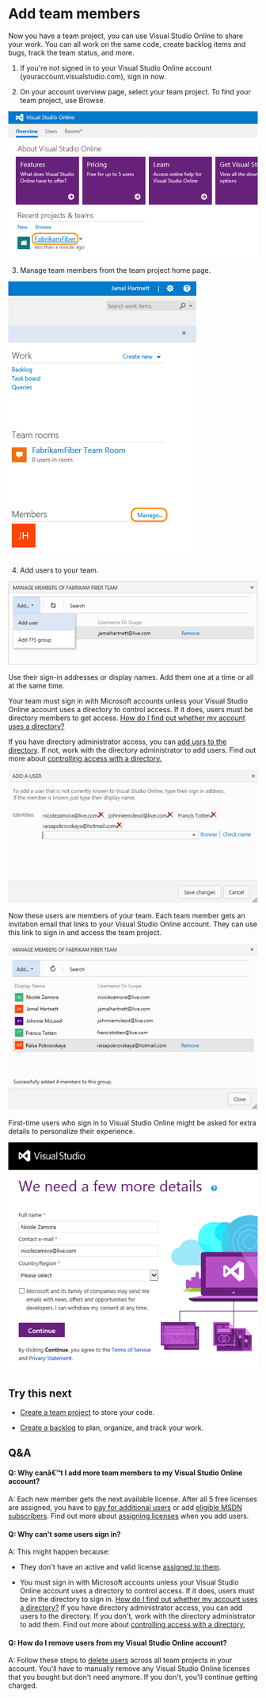 <properties
	pageTitle="Add team members"
  description="Add team members"
  services="visual-studio-online"
  documentationCenter = ""
  authors="terryaustin"
  manager="terryaustin"
  editor="terryaustin" /> 


# Add team members





Now you have a team project, you can use Visual Studio Online to share your work. 
You can all work on the same code, create backlog items and bugs, track the team 
status, and more.





1. If you're not signed in to your Visual Studio Online account (youraccount.visualstudio.com), sign in now.

2. On your account overview page, select your team project. To find your team 
project, use Browse.







![On your account overview page, click your team project](./media/add-team-members-vs/SelectTeamProject.png)

3. Manage team members from the team project home page.







![On your team project home page, click Manage](./media/add-team-members-vs/ManageMembers.png)

4. Add users to your team.







![Open the Add list. Click Add, Add user](./media/add-team-members-vs/invite4.png)







Use their sign-in addresses or display names. Add them one at a time or all at the same time.







Your team must sign in with Microsoft accounts unless your Visual Studio Online account
uses a directory to control access. If it does, users must be directory members to get access.
[How do I find out whether my account uses a directory?](assign-licenses-to-users-vs.md#ConnectedDirectory)







If you have directory administrator access, you can [add usrs to
the directory](https://msdn.microsoft.com/library/azure/hh967632.aspx). If not,
work with the directory administrator to add users. Find out more about [controlling access    with a directory.](manage-organization-access-for-your-account-vs.md)







![Add your users' sign-in addresses or display names](./media/add-team-members-vs/invite5.png)







Now these users are members of your team. Each team member gets an invitation 
email that links to your Visual Studio Online account. They can use this link 
to sign in and access the team project.







![Added users now appear as team members](./media/add-team-members-vs/invite6.png)







First-time users who sign in to Visual Studio Online might be asked for 
extra details to personalize their experience.







![Enter Visual Studio profile details](./media/add-team-members-vs/CreateProfileFirstTime.png)



## Try this next



- [Create a team project](connect-to-visual-studio-online.md) to store your code.

- [Create a backlog](../work/create-your-backlog-vs.md) to plan, organize, and track your work.



## Q&amp;A



#### Q:    Why canâ€™t I add more team members to my Visual Studio Online account?





A:    Each new member gets the next available license. After all 5 free licenses 
are assigned, you have to [pay for additional users](get-more-user-licenses-vs.md) 
or add [eligible MSDN subscribers](assign-licenses-to-users-vs.md). Find out more 
about [assigning licenses](assign-licenses-to-users-vs.md) when you add users.













#### Q:    Why can't some users sign in?





A:    This might happen because:





- They don't have an active and valid license [assigned to them](assign-licenses-to-users-vs.md).

- You must sign in with Microsoft accounts unless your Visual Studio Online account uses a 
directory to control access. If it does, users must be in the directory to sign in. 
[How do I find out whether my account uses a directory?](assign-licenses-to-users-vs.md#ConnectedDirectory)
If you have directory administrator access, you can add users to the directory. If you don't, 
work with the directory administrator to add them. Find out more about 
[controlling access with a directory.](manage-organization-access-for-your-account-vs.md)











#### Q:    How do I remove users from my Visual Studio Online account?





A:    Follow these steps to [delete users](assign-licenses-to-users-vs.md#deleteuser) across all 
team projects in your account. You'll have to manually remove any Visual Studio Online licenses 
that you bought but don't need anymore. If you don't, you'll continue getting charged.

